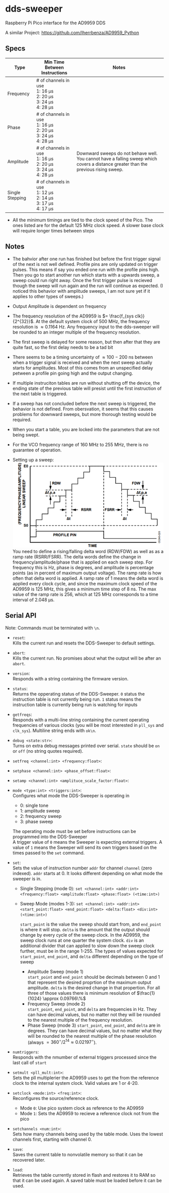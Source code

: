 # dds-sweeper
Raspberry Pi Pico interface for the AD9959 DDS

A similar Project:
https://github.com/Iherrbenza/AD9959_Python

## Specs

| Type            | Min Time Between Instructions                                                            | Notes |
|-----------------|------------------------------------------------------------------------------------------|-------|
| Frequency       | # of channels in use<br>1: 16 &#956;s<br>2: 20 &#956;s<br>3: 24 &#956;s<br>4: 28 &#956;s |       |
| Phase           | # of channels in use<br>1: 16 &#956;s<br>2: 20 &#956;s<br>3: 24 &#956;s<br>4: 28 &#956;s |       |
| Amplitude       | # of channels in use<br>1: 16 &#956;s<br>2: 20 &#956;s<br>3: 24 &#956;s<br>4: 28 &#956;s | Downward sweeps do not behave well. You cannot have a falling sweep which covers a distance greater than the previous rising sweep.      |
| Single Stepping | # of channels in use<br>1: 12 &#956;s<br>2: 14 &#956;s<br>3: 17 &#956;s<br>4: 17 &#956;s |       |

* All the minimum timings are tied to the clock speed of the Pico. The ones listed are for the default 125 MHz clock speed.
A slower base clock will require longer times between steps


## Notes
- The bahvior after one run has finished but before the first trigger signal of the next is not well defined. Profile pins are
only updated on trigger pulses. This means if say you ended one run with the profile pins high. Then you go to start another run
which starts with a upwards sweep, a sweep could run right away. Once the first trigger pulse is recieved though the sweep will
run again and the run will continue as expected. (I noticed this behavior with amplitude sweeps, I am not sure yet if it applies
to other types of sweeps.)

- Output Amplitude is dependent on frequency

- The frequency resolution of the AD9959 is 
$= \frac{f_{sys clk}}{2^{32}}$. At the default system clock of 500 MHz, the frequency resolution is $\approx 0.1164$ Hz. Any frequency input to the dds-sweeper will be rounded to an integer multiple of the frequency resolution.

- The first sweep is delayed for some reason, but then after that they are quite fast, so the first delay needs to be a tad bit 

- There seems to be a timing uncertainty of $\approx100-200$ ns between when a trigger signal is received and when the next sweep actually starts for amplitudes. Most of this comes from an unspecified delay petween a profile pin going high and the output changing.

- If multiple instruciton tables are run without shutting off the device, the ending state of the previous table will presist until the first instruction of the next table is triggered.

- If a sweep has not concluded before the next sweep is triggered, the behavior is not defined. From obersvation, it seems that this causes problems for downward sweeps, but more thorough testing would be required.

- When you start a table, you are locked into the parameters that are not being swept.

- For the VCO frequency range of 160 MHz to 255 MHz, there is no guarantee of operation.

- Setting up a sweep:  
![chart alt text](sweeping-chart.png)  
You need to define a rising/falling delta word (RDW/FDW) as well as as a ramp rate (RSRR/FSRR). The delta words define the change in frequency/amplitude/phase that is applied on each sweep step. For frequency this is Hz, phase is degrees, and amplitude is percentage points (as in percent of maximum output voltage). The ramp rate is how often that delta word is applied. A ramp rate of 1 means the delta word is applied every clock cycle, and since the maximum clock speed of the AD9959 is 125 MHz, this gives a minimum time step of 8 ns. The max value of the ramp rate is 256, which at 125 MHz corresponds to a time interval of 2.048 &#956;s. 

## Serial API
Note: Commands must be terminated with `\n`.

* `reset`:  
Kills the current run and resets the DDS-Sweeper to default settings.


* `abort`:  
Kills the current run. No promises about what the output will be after an `abort`.


* `version`:  
Responds with a string containing the firmware version.


* `status`:  
Returns the opperating status of the DDS-Sweeper. `0` status the instruction table is not currently being run. `1` status means the instruction table is currently being run is watching for inputs


* `getfreqs`:  
Responds with a multi-line string containing the current operating frequencies of various clocks (you will be most interested in `pll_sys` and `clk_sys`). Multiline string ends with `ok\n`.


* `debug <state:str>`:  
Turns on extra debug messages printed over serial. `state` should be `on` or `off` (no string quotes required).


* `setfreq <channel:int> <frequency:float>`:  


* `setphase <channel:int> <phase_offset:float>`:  


* `setamp <channel:int> <amplituce_scale_factor:float>`:  


* `mode <type:int> <triggers:int>`:  
Configures what mode the DDS-Sweeper is operating in
  - 0: single tone
  - 1: amplitude sweep
  - 2: frequency sweep
  - 3: phase sweep  

  The operating mode must be set before instructions can be programmed into the DDS-Sweeper  
  A trigger value of `0` means the Sweeper is expecting external triggers. A value of `1` means the Sweeper will send its own triggers based on the times passed to the `set` command.


* `set`:  
Sets the value of instruction number `addr` for channel `channel` (zero indexed). `addr` starts at 0. It looks different depending on what mode the sweeper is in.
  - Single Stepping (mode 0): `set <channel:int> <addr:int> <frequency:float> <amplitude:float> <phase:float> (<time:int>)`
  - Sweep Mode (modes 1-3): `set <channel:int> <addr:int> <start_point:float> <end_point:float> <delta:float> <div:int> (<time:int>)`

    `start_point` is the value the sweep should start from, and `end_point` is where it will stop. `delta` is the amount that the output should change by every cycle of the sweep clock. In the AD9959, the sweep clock runs at one quarter the system clock. `div` is an additional divider that can applied to slow down the sweep clock further, must be in the range 1-255. The types of values expected for `start_point`, `end_point`, and `delta` different depending on the type of sweep  
      - Amplitude Sweep (mode 1)  
        `start_point` and `end_point` should be decimals between 0 and 1 that represent the desired proprtion of the maximum output amplitude. `delta` is the desired change in that propertion. For all three of those values there is minimum resolution of $\frac{1}{1024} \approx 0.09766\%$
      - Frequency Sweep (mode 2)  
        `start_point`, `end_point`, and `delta` are frequencies in Hz. They can have decimal values, but no matter not they will be rounded to the nearest multiple of the frequency resolution.
      - Phase Sweep (mode 3)
        `start_point`, `end_point`, and `delta` are in degrees. They can have decimal values, but no matter what they will be rounded to the nearest multiple of the phase resolution (always $= 360^\circ / 2^{14} \approx 0.02197^\circ$). 
  


* `numtriggers`:  
Responds with the nmumber of external triggers processed since the last call of `start`


* `setmult <pll_mult:int>`:    
Sets the pll multiplerier the AD9959 uses to get the from the reference clock to the internal system clock. Valid values are 1 or 4-20.

* `setclock <mode:int> <freq:int>`:  
Reconfigures the source/reference clock.
  - Mode `0`: Use pico system clock as reference to the AD9959
  - Mode `1`: Sets the AD9959 to recieve a reference clock not from the pico

* `setchannels <num:int>`:  
Sets how many channels being used by the table mode. Uses the lowest channels first, starting with channel 0.


* `save`:  
Saves the current table to nonvolatile memory so that it can be recovered later. 


* `load`:  
Retrieves the table currently stored in flash and restores it to RAM so that it can be used again. A saved table must be loaded before it can be used.


